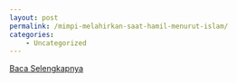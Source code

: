 ```yaml
---
layout: post
permalink: /mimpi-melahirkan-saat-hamil-menurut-islam/
categories:
    - Uncategorized
---
```


[Baca Selengkapnya](/03)